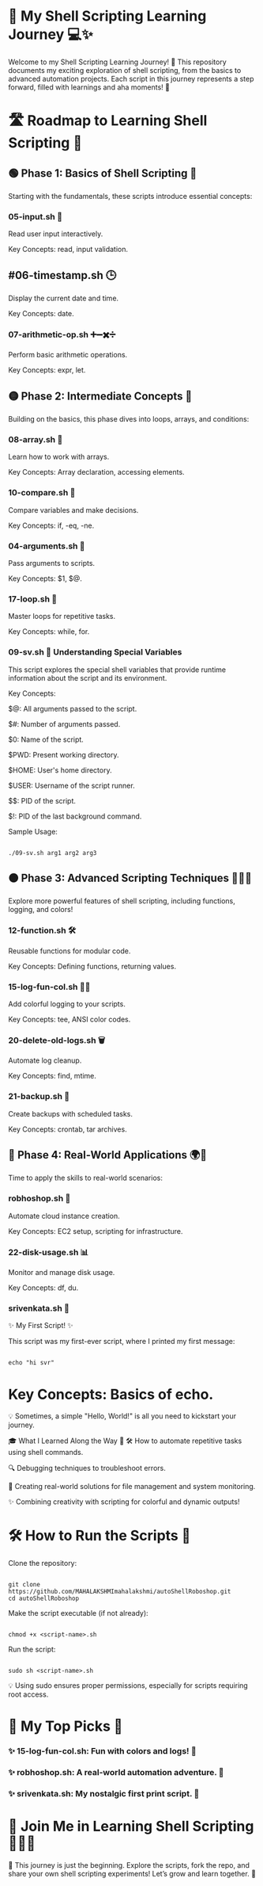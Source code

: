 # 🌟 My Shell Scripting Learning Journey 💻✨

Welcome to my Shell Scripting Learning Journey! 🎉
This repository documents my exciting exploration of shell scripting, from the basics to advanced automation projects.
Each script in this journey represents a step forward, filled with learnings and aha moments! 🌈


 # 🛣️ Roadmap to Learning Shell Scripting 🧭
 
 ## 🟢 Phase 1: Basics of Shell Scripting 🐣
 
Starting with the fundamentals, these scripts introduce essential concepts:

### 05-input.sh 📝

Read user input interactively.

Key Concepts: read, input validation.

## #06-timestamp.sh 🕒

Display the current date and time.

Key Concepts: date.

### 07-arithmetic-op.sh ➕➖✖️➗

Perform basic arithmetic operations.

Key Concepts: expr, let.

 ## 🟡 Phase 2: Intermediate Concepts 🌟
 
Building on the basics, this phase dives into loops, arrays, and conditions:

### 08-array.sh 🧮

Learn how to work with arrays.

Key Concepts: Array declaration, accessing elements.

### 10-compare.sh 🧐

Compare variables and make decisions.

Key Concepts: if, -eq, -ne.

### 04-arguments.sh 🎯

Pass arguments to scripts.

Key Concepts: $1, $@.

### 17-loop.sh 🔁

Master loops for repetitive tasks.

Key Concepts: while, for.

### 09-sv.sh 🔑 Understanding Special Variables

This script explores the special shell variables that provide runtime information about the script and its environment.

Key Concepts:

$@: All arguments passed to the script.

$#: Number of arguments passed.

$0: Name of the script.

$PWD: Present working directory.

$HOME: User's home directory.

$USER: Username of the script runner.

$$: PID of the script.

$!: PID of the last background command.

Sample Usage:
```

./09-sv.sh arg1 arg2 arg3  
```
## 🟠 Phase 3: Advanced Scripting Techniques 🧙‍♂️✨

Explore more powerful features of shell scripting, including functions, logging, and colors!

### 12-function.sh 🛠️

Reusable functions for modular code.

Key Concepts: Defining functions, returning values.

### 15-log-fun-col.sh 🌈📜

Add colorful logging to your scripts.

Key Concepts: tee, ANSI color codes.

### 20-delete-old-logs.sh 🗑️

Automate log cleanup.

Key Concepts: find, mtime.

### 21-backup.sh 💾

Create backups with scheduled tasks.

Key Concepts: crontab, tar archives.

## 🔴 Phase 4: Real-World Applications 🌍🚀

Time to apply the skills to real-world scenarios:

### robhoshop.sh 🤖

Automate cloud instance creation.

Key Concepts: EC2 setup, scripting for infrastructure.

### 22-disk-usage.sh 📊

Monitor and manage disk usage.

Key Concepts: df, du.

### srivenkata.sh 🎉

✨ My First Script! ✨

This script was my first-ever script, where I printed my first message:
```

echo "hi svr"
```

# Key Concepts: Basics of echo.

💡 Sometimes, a simple "Hello, World!" is all you need to kickstart your journey.

🎓 What I Learned Along the Way 📘
🛠️ How to automate repetitive tasks using shell commands.

🔍 Debugging techniques to troubleshoot errors.

🌟 Creating real-world solutions for file management and system monitoring.

✨ Combining creativity with scripting for colorful and dynamic outputs!

# 🛠️ How to Run the Scripts 🚀
Clone the repository:
```

git clone https://github.com/MAHALAKSHMImahalakshmi/autoShellRoboshop.git
cd autoShellRoboshop
```

Make the script executable (if not already):

```

chmod +x <script-name>.sh
```

Run the script:
```

sudo sh <script-name>.sh
```

💡 Using sudo ensures proper permissions, especially for scripts requiring root access.

# 🌟 My Top Picks 💖

### ✨ 15-log-fun-col.sh: Fun with colors and logs! 🌈

### ✨ robhoshop.sh: A real-world automation adventure. 🤖

### ✨ srivenkata.sh: My nostalgic first print script. 🎉

# 🤝 Join Me in Learning Shell Scripting 🧑‍🤝‍🧑
🤩 This journey is just the beginning. Explore the scripts, fork the repo, and share your own shell scripting experiments!
Let’s grow and learn together. 🚀

